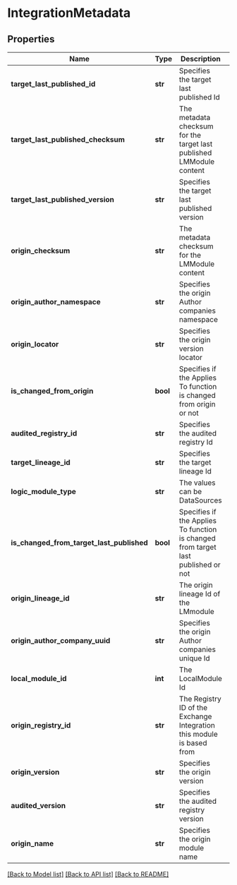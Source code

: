 # IntegrationMetadata

## Properties
Name | Type | Description | Notes
------------ | ------------- | ------------- | -------------
**target_last_published_id** | **str** | Specifies the target last published Id | [optional] 
**target_last_published_checksum** | **str** | The metadata checksum for the target last published LMModule content | [optional] 
**target_last_published_version** | **str** | Specifies the target last published version | [optional] 
**origin_checksum** | **str** | The metadata checksum for the LMModule content | [optional] 
**origin_author_namespace** | **str** | Specifies the origin Author companies namespace | [optional] 
**origin_locator** | **str** | Specifies the origin version locator | [optional] 
**is_changed_from_origin** | **bool** | Specifies if the Applies To function is changed from origin or not | [optional] 
**audited_registry_id** | **str** | Specifies the audited registry Id | [optional] 
**target_lineage_id** | **str** | Specifies the target lineage Id | [optional] 
**logic_module_type** | **str** | The values can be DataSources | EventSources | PropertySources | ConfigSources | LogSources | TopologySources | Jobmonitors | AppliesTo Functions | SNMP SysOID Maps The type of LogicModule | [optional] 
**is_changed_from_target_last_published** | **bool** | Specifies if the Applies To function is changed from target last published or not | [optional] 
**origin_lineage_id** | **str** | The origin lineage Id of the LMmodule | [optional] 
**origin_author_company_uuid** | **str** | Specifies the origin Author companies unique Id | [optional] 
**local_module_id** | **int** | The LocalModule Id | [optional] 
**origin_registry_id** | **str** | The Registry ID of the Exchange Integration this module is based from | [optional] 
**origin_version** | **str** | Specifies the origin version | [optional] 
**audited_version** | **str** | Specifies the audited registry version | [optional] 
**origin_name** | **str** | Specifies the origin module name | [optional] 

[[Back to Model list]](../README.md#documentation-for-models) [[Back to API list]](../README.md#documentation-for-api-endpoints) [[Back to README]](../README.md)

